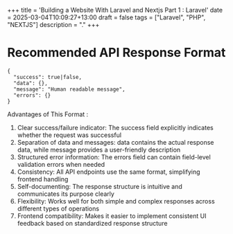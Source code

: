 +++
title = 'Building a Website With Laravel and Nextjs Part 1 : Laravel'
date = 2025-03-04T10:09:27+13:00
draft = false
tags = ["Laravel", "PHP", "NEXTJS"]
description = "."
+++


# Recommended API Response Format
```
{
  "success": true|false,
  "data": {}, 
  "message": "Human readable message",
  "errors": {}
}
```
Advantages of This Format :  
1. Clear success/failure indicator: The success field explicitly indicates whether the request was successful
2. Separation of data and messages: data contains the actual response data, while message provides a user-friendly description
3. Structured error information: The errors field can contain field-level validation errors when needed
4. Consistency: All API endpoints use the same format, simplifying frontend handling
5. Self-documenting: The response structure is intuitive and communicates its purpose clearly
6. Flexibility: Works well for both simple and complex responses across different types of operations
7. Frontend compatibility: Makes it easier to implement consistent UI feedback based on standardized response structure
